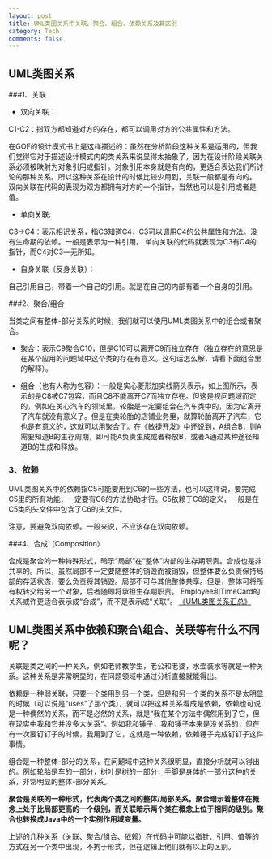 ```yaml
---
layout: post
title: UML类图关系中关联、聚合、组合、依赖关系及其区别
category: Tech
comments: false
---
```

## UML类图关系

###1、关联

- 双向关联：

C1-C2：指双方都知道对方的存在，都可以调用对方的公共属性和方法。

在GOF的设计模式书上是这样描述的：虽然在分析阶段这种关系是适用的，但我们觉得它对于描述设计模式内的类关系来说显得太抽象了，因为在设计阶段关联关系必须被映射为对象引用或指针。对象引用本身就是有向的，更适合表达我们所讨论的那种关系。所以这种关系在设计的时候比较少用到，关联一般都是有向的。
双向关联在代码的表现为双方都拥有对方的一个指针，当然也可以是引用或者是值。

- 单向关联:

C3->C4：表示相识关系，指C3知道C4，C3可以调用C4的公共属性和方法。没有生命期的依赖。一般是表示为一种引用。
单向关联的代码就表现为C3有C4的指针，而C4对C3一无所知。

- 自身关联（反身关联）：

自己引用自己，带着一个自己的引用。就是在自己的内部有着一个自身的引用。

###2、聚合/组合

当类之间有整体-部分关系的时候，我们就可以使用UML类图关系中的组合或者聚合。

- 聚合：表示C9聚合C10，但是C10可以离开C9而独立存在（独立存在的意思是在某个应用的问题域中这个类的存在有意义。这句话怎么解，请看下面组合里的解释）。

- 组合（也有人称为包容）：一般是实心菱形加实线箭头表示，如上图所示，表示的是C8被C7包容，而且C8不能离开C7而独立存在。但这是视问题域而定的，例如在关心汽车的领域里，轮胎是一定要组合在汽车类中的，因为它离开了汽车就没有意义了。但是在卖轮胎的店铺业务里，就算轮胎离开了汽车，它也是有意义的，这就可以用聚合了。在《敏捷开发》中还说到，A组合B，则A需要知道B的生存周期，即可能A负责生成或者释放B，或者A通过某种途径知道B的生成和释放。

### 3、依赖

UML类图关系中的依赖指C5可能要用到C6的一些方法，也可以这样说，要完成C5里的所有功能，一定要有C6的方法协助才行。C5依赖于C6的定义，一般是在C5类的头文件中包含了C6的头文件。

注意，要避免双向依赖。一般来说，不应该存在双向依赖。

###4、合成（Composition）

  合成是聚合的一种特殊形式，暗示“局部”在“整体”内部的生存期职责。合成也是非共享的。所以，虽然局部不一定要随整体的销毁而被销毁，但整体要么负责保持局部的存活状态，要么负责将其销毁。局部不可与其他整体共享。但是，整体可将所有权转交给另一个对象，后者随即将承担生存期职责。 Employee和TimeCard的关系或许更适合表示成“合成”，而不是表示成“关联”。 [《UML类图关系汇总》](http://wenku.baidu.com/view/a1180c16866fb84ae45c8d6a.html?re=view)

## UML类图关系中依赖和聚合\组合、关联等有什么不同呢？

关联是类之间的一种关系，例如老师教学生，老公和老婆，水壶装水等就是一种关系。这种关系是非常明显的，在问题领域中通过分析直接就能得出。

依赖是一种弱关联，只要一个类用到另一个类，但是和另一个类的关系不是太明显的时候（可以说是“uses”了那个类），就可以把这种关系看成是依赖，依赖也可说是一种偶然的关系，而不是必然的关系，就是“我在某个方法中偶然用到了它，但在现实中我和它并没多大关系”。例如我和锤子，我和锤子本来是没关系的，但在有一次要钉钉子的时候，我用到了它，这就是一种依赖，依赖锤子完成钉钉子这件事情。

组合是一种整体-部分的关系，在问题域中这种关系很明显，直接分析就可以得出的。例如轮胎是车的一部分，树叶是树的一部分，手脚是身体的一部分这种的关系，非常明显的整体-部分关系。 

**聚合是关联的一种形式，代表两个类之间的整体/局部关系。聚合暗示着整体在概念上处于比局部更高的一个级别，而关联暗示两个类在概念上位于相同的级别。聚合也转换成Java中的一个实例作用域变量。**
 
上述的几种关系（关联、聚合/组合、依赖）在代码中可能以指针、引用、值等的方式在另一个类中出现，不拘于形式，但在逻辑上他们就有以上的区别。